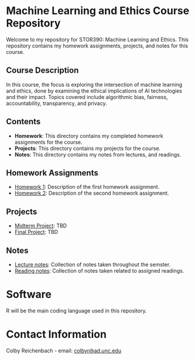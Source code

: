 # Machine Learning and Ethics Course Repository

Welcome to my repository for STOR390: Machine Learning and Ethics. This repository contains my homework assignments, projects, and notes for this course.

## Course Description
In this course, the focus is exploring the intersection of machine learning and ethics, done by examining the ethical implications of AI technologies and their impact. Topics covered include algorithmic bias, fairness, accountability, transparency, and privacy.

## Contents
- **Homework**: This directory contains my completed homework assignments for the course.
- **Projects**: This directory contains my projects for the course.
- **Notes**: This directory contains my notes from lectures, and readings.

## Homework Assignments
- [Homework 1](HW1.Rmd): Description of the first homework assignment.
- [Homework 2](HW2.Rmd): Description of the second homework assignment.

## Projects
- [Midterm Project](): TBD
- [Final Project](): TBD

## Notes
- [Lecture notes](notes): Collection of notes taken throughout the semster.
- [Reading notes](readings): Collection of notes taken related to assigned readings.

# Software
R will be the main coding language used in this repository.

# Contact Information
Colby Reichenbach - email: colbyr@ad.unc.edu
